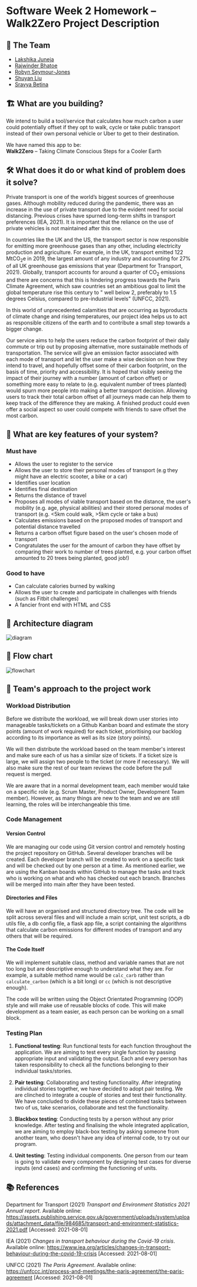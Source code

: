 # Software Week 2 Homework – Walk2Zero Project Description

## 👯 The Team‍️
- [Lakshika Juneja](https://github.com/Laksh-13)
- [Rajwinder Bhatoe](https://github.com/rajwinderb)
- [Robyn Seymour-Jones](https://github.com/robynfsj)
- [Shuyan Liu](https://github.com/clemcodes)
- [Sravya Betina](https://github.com/Sravya12379)


## 🏗 What are you building?
We intend to build a tool/service that calculates how much carbon a user could 
potentially offset if they opt to walk, cycle or take public transport instead
of their own personal vehicle or Uber to get to their destination.  

We have named this app to be:  
**Walk2Zero** – Taking Climate Conscious Steps for a Cooler Earth  


## 🛠 What does it do or what kind of problem does it solve?
Private transport is one of the world’s biggest sources of greenhouse gases. 
Although mobility reduced during the pandemic, there was an increase in the use 
of private transport due to the evident need for social distancing. Previous 
crises have spurned long-term shifts in transport preferences (IEA, 2021). 
It is important that the reliance on the use of private vehicles is not 
maintained after this one.  

In countries like the UK and the US, the transport sector is now responsible 
for emitting more greenhouse gases than any other, including electricity 
production and agriculture. For example, in the UK, transport emitted 122 
MtCO<sub>2</sub>e in 2019, the largest amount of any industry and accounting 
for 27% of all UK greenhouse gas emissions that year (Department for Transport, 
2021). Globally, transport accounts for around a quarter of CO<sub>2</sub> 
emissions and there are concerns that this is hindering progress towards the 
Paris Climate Agreement, which saw countries set an ambitious goal to limit the 
global temperature rise this century to " well below 2, preferably to 1.5 
degrees Celsius, compared to pre-industrial levels" (UNFCC, 2021).  

In this world of unprecedented calamities that are occurring as byproducts of 
climate change and rising temperatures, our project idea helps us to act as 
responsible citizens of the earth and to contribute a small step towards a 
bigger change.  

Our service aims to help the users reduce the carbon footprint of their daily 
commute or trip out by proposing alternative, more sustainable methods of 
transportation. The service will give an emission factor associated with each 
mode of transport and let the user make a wise decision on how they intend to 
travel, and hopefully offset some of their carbon footprint, on the basis of 
time, priority and accessibility. It is hoped that visibly seeing the impact of 
their journey with a number (amount of carbon offset) or something more easy to 
relate to (e.g. equivalent number of trees planted) would spurn more people 
into making a better transport decision. Allowing users to track their total 
carbon offset of all journeys made can help them to keep track of the 
difference they are making. A finished product could even offer a social aspect 
so user could compete with friends to save offset the most carbon.


## 📍 What are key features of your system?
### Must have
- Allows the user to register to the service
- Allows the user to store their personal modes of transport (e.g they might 
have an electric scooter, a bike or a car)
- Identifies user location
- Identifies final destination
- Returns the distance of travel
- Proposes all modes of viable transport based on the distance, the user's 
mobility (e.g. age, physical abilities) and their stored personal modes of 
transport (e.g. <5km could walk, >5km cycle or take a bus)
- Calculates emissions based on the proposed modes of transport and potential 
distance travelled
- Returns a carbon offset figure based on the user's chosen mode of transport
- Congratulates the user for the amount of carbon they have offset by comparing 
their work to number of trees planted, e.g. your carbon offset amounted to 20 
trees being planted, good job!)  

### Good to have
- Can calculate calories burned by walking
- Allows the user to create and participate in challenges with friends (such as 
Fitbit challenges)
- A fancier front end with HTML and CSS


## 🧭 Architecture diagram
![diagram](diagram.png)


## 📝 Flow chart
![flowchart](flow%20chart.png)


## 👷 Team's approach to the project work
### Workload Distribution
Before we distribute the workload, we will break down user stories into 
manageable tasks/tickets on a Github Kanban board and estimate the story points 
(amount of work required) for each ticket, prioritising our backlog according 
to its importance as well as its size (story points).  

We will then distribute the workload based on the team member's interest and 
make sure each of us has a similar size of tickets. If a ticket size is large, 
we will assign two people to the ticket (or more if necessary). We will also 
make sure the rest of our team reviews the code before the pull request is
merged.

We are aware that in a normal development team, each member would take on a 
specific role (e.g. Scrum Master, Product Owner, Development Team member). 
However, as many things are new to the team and we are still learning, the 
roles will be interchangeable this time.


### Code Management
#### Version Control
We are managing our code using Git version control and remotely hosting the 
project repository on GitHub. Several developer branches will be created. Each 
developer branch will be created to work on a specific task and will be checked 
out by one person at a time. As mentioned earlier, we are using the Kanban 
boards within GitHub to manage the tasks and track who is working on what and 
who has checked out each branch. Branches will be merged into main after they 
have been tested.

#### Directories and Files
We will have an organised and structured directory tree. The code will be split 
across several files and will include a main script, unit test scripts, 
a db utils file, a db config file, a flask app file, a script containing the 
algorithms that calculate carbon emissions for different modes of transport 
and any others that will be required.

#### The Code Itself
We will implement suitable class, method and variable names that are not too 
long but are descriptive enough to understand what they are. For example, a 
suitable method name would be `calc_carb` rather than `calculate_carbon` (which 
is a bit long) or `cc` (which is not descriptive enough). 

The code will be written using the Object Orientated Programming (OOP) style 
and will make use of reusable blocks of code. This will make development as a 
team easier, as each person can be working on a small block.


### Testing Plan
1. **Functional testing**: Run functional tests for each function throughout 
the application. We are aiming to test every single function by passing 
appropriate input and validating the output. Each and every person has taken 
responsibility to check all the functions belonging to their individual 
tasks/stories.  

2. **Pair testing**: Collaborating and testing functionality. After integrating 
individual stories together, we have decided to adopt pair testing. We are 
clinched to integrate a couple of stories and test their functionality. We have 
concluded to divide these pieces of combined tasks between two of us, take 
scenarios, collaborate and test the functionality.  

3. **Blackbox testing**: Conducting tests by a person without any prior 
knowledge. After testing and finalising the whole integrated application, we 
are aiming to employ black-box testing by asking someone from another team, who 
doesn't have any idea of internal code, to try out our program.  

4. **Unit testing**: Testing individual components. One person from our team is 
going to validate every component by designing test cases for diverse inputs 
(end cases) and confirming the functioning of units.  


## 📚 References
Department for Transport (2021) *Transport and Environment Statistics
2021 Annual report*. 
Available online: https://assets.publishing.service.gov.uk/government/uploads/system/uploads/attachment_data/file/984685/transport-and-environment-statistics-2021.pdf 
[Accessed: 2021-08-01]

IEA (2021) *Changes in transport behaviour during the Covid-19 crisis*. 
Available online: https://www.iea.org/articles/changes-in-transport-behaviour-during-the-covid-19-crisis 
[Accessed: 2021-08-01]  

UNFCC (2021) *The Paris Agreement*. 
Available online: https://unfccc.int/process-and-meetings/the-paris-agreement/the-paris-agreement 
[Accessed: 2021-08-01]